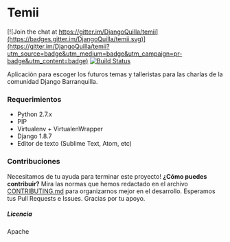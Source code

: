 # Temii

[![Join the chat at https://gitter.im/DjangoQuilla/temii](https://badges.gitter.im/DjangoQuilla/temii.svg)](https://gitter.im/DjangoQuilla/temii?utm_source=badge&utm_medium=badge&utm_campaign=pr-badge&utm_content=badge)
[![Build Status](https://travis-ci.org/DjangoQuilla/temii.svg?branch=master)](https://travis-ci.org/DjangoQuilla/temii)

Aplicación para escoger los futuros temas y talleristas para las charlas de la comunidad Django Barranquilla.

### Requerimientos

 * Python 2.7.x
 * PIP
 * Virtualenv + VirtualenWrapper
 * Django 1.8.7
 * Editor de texto (Sublime Text, Atom, etc)

### Contribuciones

Necesitamos de tu ayuda para terminar este proyecto! **¿Cómo puedes contribuir?** Mira las normas que hemos redactado en el archivo [CONTRIBUTING.md] para organizarnos mejor en el desarrollo. Esperamos tus Pull Requests e Issues. Gracias por tu apoyo.

[CONTRIBUTING.md]: https://github.com/DjangoQuilla/temii/blob/master/CONTRIBUTING.md

##### Licencia


Apache